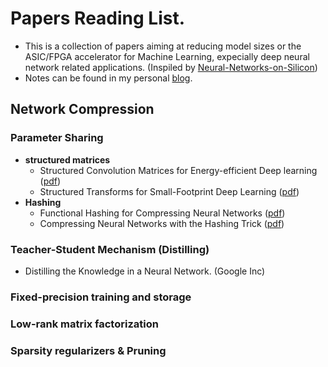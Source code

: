 # **Papers Reading List.**
- This is a collection of papers aiming at reducing model sizes or the ASIC/FPGA accelerator for Machine Learning, expecially deep neural network related applications. (Inspiled by [Neural-Networks-on-Silicon](https://github.com/fengbintu/Neural-Networks-on-Silicon/blob/master/README.md))
- Notes can be found in my personal [blog](https://zhishengwang.github.io/Neural-Network-Notes/).

##  **Network Compression**

### **Parameter Sharing**
- **structured matrices**
   - Structured Convolution Matrices for Energy-efficient Deep learning ([pdf](http://arxiv.org/abs/1606.02407))
   - Structured Transforms for Small-Footprint Deep Learning ([pdf](http://papers.nips.cc/paper/5869-structured-transforms-for-small-footprint-deep-learning))
- **Hashing**
   - Functional Hashing for Compressing Neural Networks ([pdf](http://arxiv.org/abs/1605.06560))
   - Compressing Neural Networks with the Hashing Trick ([pdf](http://www.jmlr.org/proceedings/papers/v37/chenc15.pdf))

### **Teacher-Student Mechanism (Distilling)**
- Distilling the Knowledge in a Neural Network. (Google Inc)

### **Fixed-precision training and storage**

### **Low-rank matrix factorization**

### **Sparsity regularizers & Pruning**
